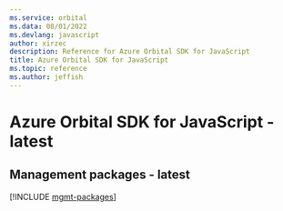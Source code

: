 ```yaml
---
ms.service: orbital
ms.data: 08/01/2022
ms.devlang: javascript
author: xirzec
description: Reference for Azure Orbital SDK for JavaScript
title: Azure Orbital SDK for JavaScript
ms.topic: reference
ms.author: jeffish
---
```

# Azure Orbital SDK for JavaScript - latest

## Management packages - latest
[!INCLUDE [mgmt-packages](orbital-mgmt-index.md)]